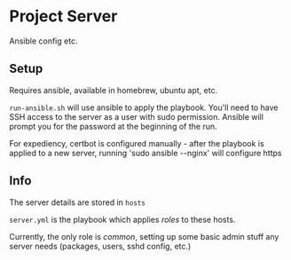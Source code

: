 # Project Server

Ansible config etc.

## Setup

Requires ansible, available in homebrew, ubuntu apt, etc.

`run-ansible.sh`  will use ansible to apply the playbook. You'll need to have SSH access to the server as a user with sudo permission.
Ansible will prompt you for the password at the beginning of the run.

For expediency, certbot is configured manually - after the playbook is applied to a new server, running 'sudo ansible --nginx' will configure https

## Info

The server details are stored in `hosts`

`server.yml` is the playbook which applies *roles* to these hosts.

Currently, the only role is *common*, setting up some basic admin stuff any server needs (packages, users, sshd config, etc.)
